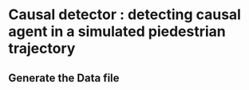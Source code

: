# Causal detector : detecting causal agent in a simulated piedestrian trajectory

## Generate the Data file
